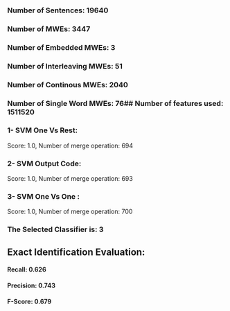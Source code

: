 ### Number of Sentences: 19640
### Number of MWEs: 3447

### Number of Embedded MWEs: 3

### Number of Interleaving MWEs: 51

### Number of Continous MWEs: 2040

### Number of Single Word MWEs: 76## Number of features used: 1511520

### 1- SVM One Vs Rest: 
Score: 1.0, Number of merge operation: 694
### 2- SVM Output Code: 
Score: 1.0, Number of merge operation: 693
### 3- SVM One Vs One : 
Score: 1.0, Number of merge operation: 700
### The Selected Classifier is: 3
## Exact Identification Evaluation: 
#### Recall: 0.626
#### Precision: 0.743
#### F-Score: 0.679
